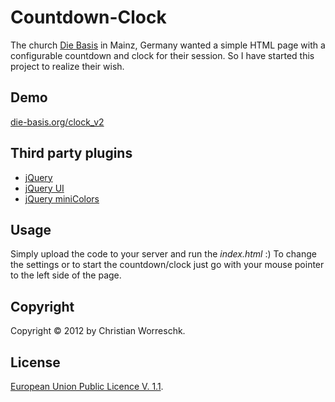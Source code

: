 # Countdown-Clock
The church [Die Basis](http://www.die-basis.org) in Mainz, Germany wanted a simple HTML page with a configurable countdown and clock for their session. So I have started this project to realize their wish.

## Demo
[die-basis.org/clock_v2](http://www.die-basis.org/clock_v2/index.html)

## Third party plugins
- [jQuery](http://jquery.com/)
- [jQuery UI](http://jqueryui.com/)
- [jQuery miniColors](http://www.abeautifulsite.net/blog/2011/02/jquery-minicolors-a-color-selector-for-input-controls)

## Usage
Simply upload the code to your server and run the _index.html_ :)
To change the settings or to start the countdown/clock just go with your mouse pointer to the left side of the page.

## Copyright
Copyright © 2012 by Christian Worreschk.

## License
[European Union Public Licence V. 1.1](http://opensource.org/licenses/EUPL-1.1).
